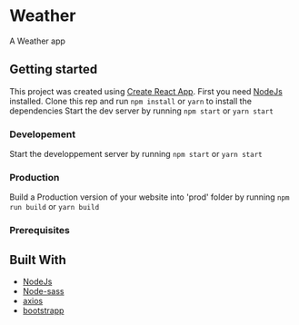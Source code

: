 # Weather

A Weather app

## Getting started

This project was created using [Create React App](https://create-react-app.dev/).
First you need [NodeJs](https://nodejs.org/en/download/) installed.
Clone this rep and run `npm install` or `yarn` to install the dependencies
Start the dev server by running `npm start` or `yarn start`

### Developement

Start the developpement server by running `npm start` or `yarn start`

### Production

Build a Production version of your website into 'prod' folder by running `npm run build` or `yarn build`

### Prerequisites

## Built With

- [NodeJs](https://nodejs.org/en/download/)
- [Node-sass](https://github.com/sass/node-sass)
- [axios](https://github.com/axios/axios)
- [bootstrapp](https://getbootstrap.com/)
